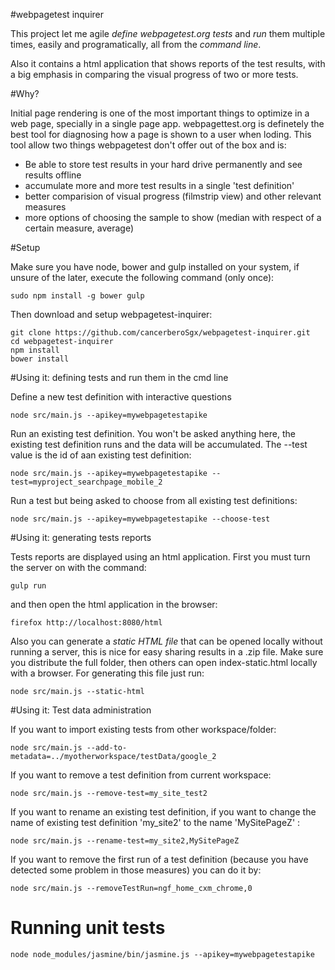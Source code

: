 #webpagetest inquirer

This project let me agile *define webpagetest.org tests* and *run* them multiple times, easily and programatically, all from the *command line*. 

Also it contains a html application that shows reports of the test results, with a big emphasis in comparing the visual progress of two or more tests. 



#Why?

Initial page rendering is one of the most important things to optimize in a web page, specially in a single page app. webpagettest.org is definetely the best tool for diagnosing how a page is shown to a user when loding. This tool allow two things webpagetest don't offer out of the box and is: 

 * Be able to store test results in your hard drive permanently and see results offline
 * accumulate more and more test results in a single 'test definition'
 * better comparision of visual progress (filmstrip view) and other relevant measures
 * more options of choosing the sample to show (median with respect of a certain measure, average)



#Setup 

Make sure you have node, bower and gulp installed on your system, if unsure of the later, execute the following command (only once):

	sudo npm install -g bower gulp

Then download and setup webpagetest-inquirer:

	git clone https://github.com/cancerberoSgx/webpagetest-inquirer.git
	cd webpagetest-inquirer
	npm install
	bower install


#Using it: defining tests and run them in the cmd line

Define a new test definition with interactive questions

	node src/main.js --apikey=mywebpagetestapike

Run an existing test definition. You won't be asked anything here, the existing test definition runs and the data will be accumulated. The --test value is the id of aan existing test definition:

	node src/main.js --apikey=mywebpagetestapike --test=myproject_searchpage_mobile_2

Run a test but being asked to choose from all existing test definitions:

	node src/main.js --apikey=mywebpagetestapike --choose-test




#Using it: generating tests reports 

Tests reports are displayed using an html application. First you must turn the server on with the command:

	gulp run

and then open the html application in the browser:
	
	firefox http://localhost:8080/html

Also you can generate a *static HTML file* that can be opened locally without running a server, this is nice for easy sharing results in a .zip file. Make sure you distribute the full folder, then others can open index-static.html locally with a browser. For generating this file just run:

	node src/main.js --static-html




#Using it: Test data administration

If you want to import existing tests from other workspace/folder:

	node src/main.js --add-to-metadata=../myotherworkspace/testData/google_2
	
If you want to remove a test definition from current workspace:

	node src/main.js --remove-test=my_site_test2

If you want to rename an existing test definition, if you want to change the name of existing test definition 'my_site2' to the name 'MySitePageZ' : 

	node src/main.js --rename-test=my_site2,MySitePageZ

If you want to remove the first run of a test definition (because you have detected some problem in those measures) you can do it by:

	node src/main.js --removeTestRun=ngf_home_cxm_chrome,0
	

# Running unit tests

	node node_modules/jasmine/bin/jasmine.js --apikey=mywebpagetestapike